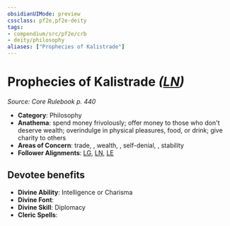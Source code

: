 ```yaml
---
obsidianUIMode: preview
cssclass: pf2e,pf2e-deity
tags:
- compendium/src/pf2e/crb
- deity/philosophy
aliases: ["Prophecies of Kalistrade"]
---
```

# Prophecies of Kalistrade *([LN](../../../rules/traits/lawful-neutral-b1.md))*  
*Source: Core Rulebook p. 440*  

- **Category**: Philosophy
- **Anathema**: spend money frivolously; offer money to those who don't deserve wealth; overindulge in physical pleasures, food, or drink; give charity to others
- **Areas of Concern**: trade, , wealth, , self-denial, , stability
- **Follower Alignments**: [LG](../../../rules/traits/lawful-goo-b1.md), [LN](../../../rules/traits/lawful-neutral-b1.md), [LE](../../../rules/traits/lawful-evil-b1.md)

## Devotee benefits

- **Divine Ability**: Intelligence or Charisma
- **Divine Font**: 
- **Divine Skill**: Diplomacy
- **Cleric Spells**: